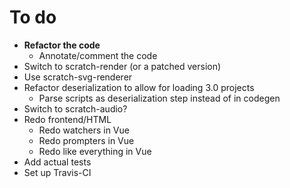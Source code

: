 # To do
- **Refactor the code**
	- Annotate/comment the code
- Switch to scratch-render (or a patched version)
- Use scratch-svg-renderer
- Refactor deserialization to allow for loading 3.0 projects
	- Parse scripts as deserialization step instead of in codegen
- Switch to scratch-audio?
- Redo frontend/HTML
	- Redo watchers in Vue
	- Redo prompters in Vue
	- Redo like everything in Vue
- Add actual tests
- Set up Travis-CI